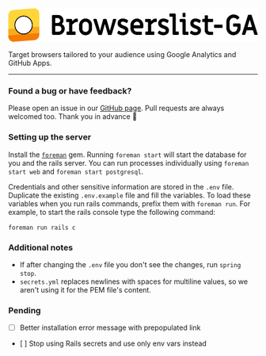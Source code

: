 <img width="520" height="68" src="./public/logo.svg" alt="Browserslist-GA logo">

Target browsers tailored to your audience using Google Analytics and GitHub Apps.

---

### Found a bug or have feedback?

Please open an issue in our [GitHub page](https://github.com/dmfrancisco/browserslist-ga-bot).
Pull requests are always welcomed too. Thank you in advance 🙌

### Setting up the server

Install the [`foreman`](https://github.com/ddollar/foreman) gem.
Running `foreman start` will start the database for you and the rails server.
You can run processes individually using `foreman start web` and `foreman start postgresql`.

Credentials and other sensitive information are stored in the `.env` file.
Duplicate the existing `.env.example` file and fill the variables.
To load these variables when you run rails commands, prefix them with `foreman run`.
For example, to start the rails console type the following command:

```shell
foreman run rails c
```

### Additional notes

* If after changing the `.env` file you don't see the changes, run `spring stop`.
* `secrets.yml` replaces newlines with spaces for multiline values, so we aren't using it for the PEM file's content.

### Pending

* [ ] Better installation error message with prepopulated link
* [ ] Stop using Rails secrets and use only env vars instead
